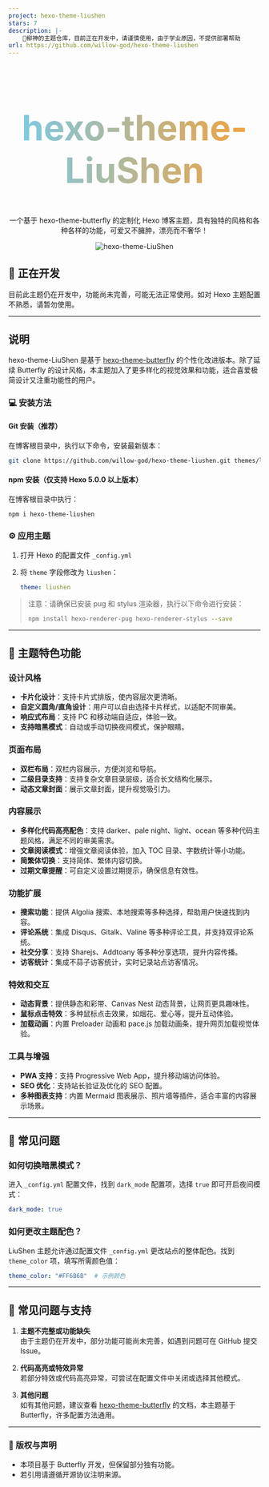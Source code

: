 ```yaml
---
project: hexo-theme-liushen
stars: 7
description: |-
    🫠柳神的主题仓库，目前正在开发中，请谨慎使用，由于学业原因，不提供部署帮助
url: https://github.com/willow-god/hexo-theme-liushen
---
```


<div align="center">
  <h1 style="background: linear-gradient(to right, #76CBEC, #F7A137); -webkit-background-clip: text; color: transparent; font-size: 4.4rem">hexo-theme-LiuShen</h1>
</div>

<p align="center">
  一个基于 hexo-theme-butterfly 的定制化 Hexo 博客主题，具有独特的风格和各种各样的功能，可爱又不臃肿，漂亮而不奢华！
</p>

<p align="center">
  <img src="https://fastly.jsdelivr.net/gh/god-willow/pic@main/pic/202411102327875.webp" alt="hexo-theme-LiuShen">
</p>

## 🚧 正在开发

目前此主题仍在开发中，功能尚未完善，可能无法正常使用。如对 Hexo 主题配置不熟悉，请暂勿使用。

---

## 说明

hexo-theme-LiuShen 是基于 [hexo-theme-butterfly](https://github.com/jerryc127/hexo-theme-butterfly.git) 的个性化改进版本。除了延续 Butterfly 的设计风格，本主题加入了更多样化的视觉效果和功能，适合喜爱极简设计又注重功能性的用户。

### 💻 安装方法

#### Git 安装（推荐）

在博客根目录中，执行以下命令，安装最新版本：

```bash
git clone https://github.com/willow-god/hexo-theme-liushen.git themes/liushen
```

#### npm 安装（仅支持 Hexo 5.0.0 以上版本）

在博客根目录中执行：

```bash
npm i hexo-theme-liushen
```

### ⚙ 应用主题

1. 打开 Hexo 的配置文件 `_config.yml`
2. 将 `theme` 字段修改为 `liushen`：

   ```yaml
   theme: liushen
   ```

> 注意：请确保已安装 pug 和 stylus 渲染器，执行以下命令进行安装：
>
> ```bash
> npm install hexo-renderer-pug hexo-renderer-stylus --save
> ```

---

## 🎉 主题特色功能

### 设计风格

- **卡片化设计**：支持卡片式排版，使内容层次更清晰。
- **自定义圆角/直角设计**：用户可以自由选择卡片样式，以适配不同审美。
- **响应式布局**：支持 PC 和移动端自适应，体验一致。
- **支持暗黑模式**：自动或手动切换夜间模式，保护眼睛。

### 页面布局

- **双栏布局**：双栏内容展示，方便浏览和导航。
- **二级目录支持**：支持复杂文章目录层级，适合长文结构化展示。
- **动态文章封面**：展示文章封面，提升视觉吸引力。

### 内容展示

- **多样化代码高亮配色**：支持 darker、pale night、light、ocean 等多种代码主题风格，满足不同的审美需求。
- **文章阅读模式**：增强文章阅读体验，加入 TOC 目录、字数统计等小功能。
- **简繁体切换**：支持简体、繁体内容切换。
- **过期文章提醒**：可自定义设置过期提示，确保信息有效性。

### 功能扩展

- **搜索功能**：提供 Algolia 搜索、本地搜索等多种选择，帮助用户快速找到内容。
- **评论系统**：集成 Disqus、Gitalk、Valine 等多种评论工具，并支持双评论系统。
- **社交分享**：支持 Sharejs、Addtoany 等多种分享选项，提升内容传播。
- **访客统计**：集成不蒜子访客统计，实时记录站点访客情况。

### 特效和交互

- **动态背景**：提供静态和彩带、Canvas Nest 动态背景，让网页更具趣味性。
- **鼠标点击特效**：多种鼠标点击效果，如烟花、爱心等，提升互动体验。
- **加载动画**：内置 Preloader 动画和 pace.js 加载动画条，提升网页加载视觉体验。

### 工具与增强

- **PWA 支持**：支持 Progressive Web App，提升移动端访问体验。
- **SEO 优化**：支持站长验证及优化的 SEO 配置。
- **多种图表支持**：内置 Mermaid 图表展示、照片墙等插件，适合丰富的内容展示场景。

---

## 🔧 常见问题

### 如何切换暗黑模式？

进入 `_config.yml` 配置文件，找到 `dark_mode` 配置项，选择 `true` 即可开启夜间模式：

```yaml
dark_mode: true
```

### 如何更改主题配色？

LiuShen 主题允许通过配置文件 `_config.yml` 更改站点的整体配色。找到 `theme_color` 项，填写所需颜色值：

```yaml
theme_color: "#FF6B6B"  # 示例颜色
```

---

## 📝 常见问题与支持

1. **主题不完整或功能缺失**  
   由于主题仍在开发中，部分功能可能尚未完善，如遇到问题可在 GitHub 提交 Issue。

2. **代码高亮或特效异常**  
   若部分特效或代码高亮异常，可尝试在配置文件中关闭或选择其他模式。

3. **其他问题**  
   如有其他问题，建议查看 [hexo-theme-butterfly](https://github.com/jerryc127/hexo-theme-butterfly.git) 的文档，本主题基于 Butterfly，许多配置方法通用。

---

### 📜 版权与声明

- 本项目基于 Butterfly 开发，但保留部分独有功能。
- 若引用请遵循开源协议注明来源。
